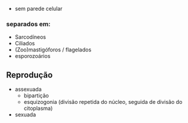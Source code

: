 - sem parede celular


### separados em:
- Sarcodíneos
- Ciliados
- (Zoo)mastigóforos / flagelados
- esporozoários

## Reprodução
- assexuada
	- bipartição
	- esquizogonia (divisão repetida do núcleo, seguida de divisão do citoplasma)
- sexuada

